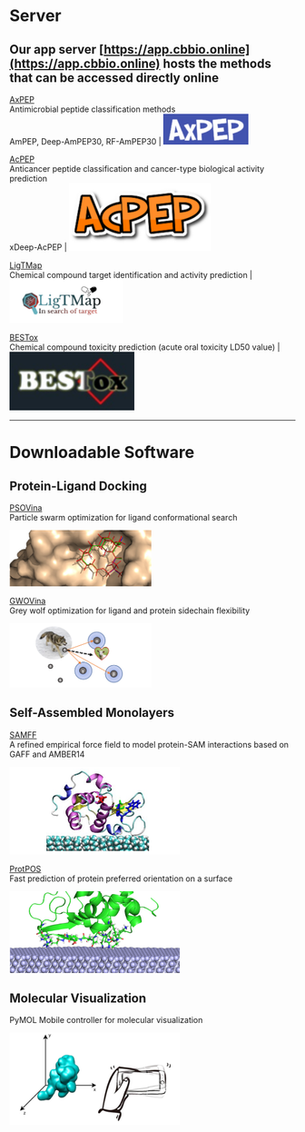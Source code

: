 # Server
## Our app server [https://app.cbbio.online](https://app.cbbio.online) hosts the methods that can be accessed directly online

[AxPEP](https://app.cbbio.online/ampep/home)<br />Antimicrobial peptide classification methods<br />AmPEP, Deep-AmPEP30, RF-AmPEP30 | <kbd><img src="images/axpep-logo.jpg" width="150"></kbd> 

[AcPEP](https://app.cbbio.online/acpep/home)<br />Anticancer peptide classification and cancer-type biological activity prediction <br />xDeep-AcPEP | <kbd><img src="images/acpep-logo.png" width="250"></kbd>

[LigTMap](https://cbbio.online/LigTMap)<br />Chemical compound target identification and activity prediction | <kbd><img src="images/ligtmap-logo.png" width="200"></kbd>

[BESTox](https://app.cbbio.online/bestox/home)<br />Chemical compound toxicity prediction (acute oral toxicity LD50 value) | <kbd><img src="images/bestox-logo.jpg" width="220"></kbd> 

---
# Downloadable Software
## Protein-Ligand Docking 
[PSOVina](https://app.cbbio.online/psovina/home)<br />Particle swarm optimization for ligand conformational search 

<img src="images/psovina-logo.png" width="250"> 

[GWOVina](https://app.cbbio.online/gwovina/home)<br />Grey wolf optimization for ligand and protein sidechain flexibility 

<img src="images/gwovina-logo.png" width="250">

## Self-Assembled Monolayers

[SAMFF](https://sourceforge.net/projects/samff/)<br />A refined empirical force field to model protein-SAM interactions based on GAFF and AMBER14

<img src="images/samff-logo.png" width="300">

[ProtPOS](https://sourceforge.net/projects/protpos/)<br />Fast prediction of protein preferred  orientation on a surface

<img src="images/paos-logo.png" width="300">


## Molecular Visualization
PyMOL Mobile controller for molecular visualization

<img src="images/mcontrol-logo.png" width="300">

